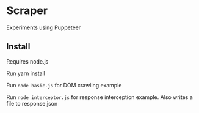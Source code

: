# Scraper
Experiments using Puppeteer

## Install
Requires node.js

Run yarn install

Run `node basic.js` for DOM crawling example

Run `node interceptor.js` for response interception example. Also writes a file to response.json
